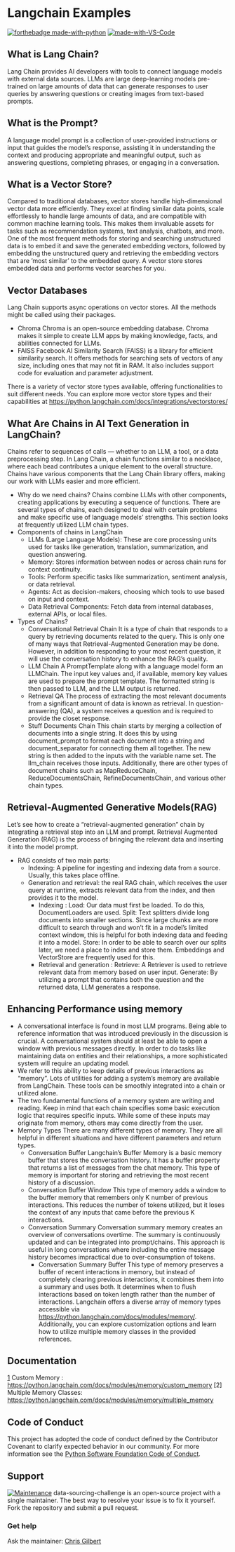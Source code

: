 # Langchain Examples
[![forthebadge made-with-python](http://ForTheBadge.com/images/badges/made-with-python.svg)](https://www.python.org/)
[![made-with-VS-Code](https://img.shields.io/badge/Visual%20Studio%20Code-007ACC?logo=visualstudiocode&logoColor=fff&style=plastic)](https://code.visualstudio.com/)

## What is Lang Chain?
Lang Chain provides AI developers with tools to connect language models with external data sources. LLMs are large deep-learning models pre-trained on large amounts of data that can generate responses to user queries by answering questions or creating images from text-based prompts.

## What is the Prompt?
A language model prompt is a collection of user-provided instructions or input that guides the model’s response, assisting it in understanding the context and producing appropriate and meaningful output, such as answering questions, completing phrases, or engaging in a conversation.

## What is a Vector Store?
Compared to traditional databases, vector stores handle high-dimensional vector data more efficiently. They excel at finding similar data points, scale effortlessly to handle large amounts of data, and are compatible with common machine learning tools. This makes them invaluable assets for tasks such as recommendation systems, text analysis, chatbots, and more. One of the most frequent methods for storing and searching unstructured data is to embed it and save the generated embedding vectors, followed by embedding the unstructured query and retrieving the embedding vectors that are ’most similar’ to the embedded query. A vector store stores embedded data and performs vector searches for you.

## Vector Databases
Lang Chain supports async operations on vector stores. All the methods might be called using their packages.
* Chroma
Chroma is an open-source embedding database. Chroma makes it simple to create LLM apps by making knowledge, facts, and abilities connected for LLMs.
* FAISS
Facebook AI Similarity Search (FAISS) is a library for efficient similarity search. It offers methods for searching sets of vectors of any size, including ones that may not fit in RAM. It also includes support code for evaluation and parameter adjustment.

There is a variety of vector store types available, offering functionalities to suit different needs. You can explore more vector store types and their capabilities at https://python.langchain.com/docs/integrations/vectorstores/

## What Are Chains in AI Text Generation in LangChain?
Chains refer to sequences of calls — whether to an LLM, a tool, or a data preprocessing step. In Lang Chain, a chain functions similar to a necklace, where each bead contributes a unique element to the overall structure. Chains have various components that the Lang Chain library offers, making our work with LLMs easier and more efficient.
* Why do we need chains?
Chains combine LLMs with other components, creating applications by executing a sequence of functions.
There are several types of chains, each designed to deal with certain problems and make specific use of language models’ strengths. This section looks at frequently utilized LLM chain types.
* Components of chains in LangChain
    * LLMs (Large Language Models): These are core processing units used for tasks like generation, translation, summarization, and question answering.
    * Memory: Stores information between nodes or across chain runs for context continuity.
    * Tools: Perform specific tasks like summarization, sentiment analysis, or data retrieval.
    * Agents: Act as decision-makers, choosing which tools to use based on input and context.
    * Data Retrieval Components: Fetch data from internal databases, external APIs, or local files.
* Types of Chains?
    * Conversational Retrieval Chain
    It is a type of chain that responds to a query by retrieving documents related to the query. This is only one of many ways that Retrieval-Augmented Generation may be done. However, in addition to responding to your most recent question, it will use the conversation history to enhance the RAG’s quality.
    * LLM Chain
    A PromptTemplate along with a language model form an LLMChain. The input key values and, if available, memory key values are used to prepare the prompt template. The formatted string is then passed to LLM, and the LLM output is returned.
    * Retrieval QA
    The process of extracting the most relevant documents from a significant amount of data is known as retrieval. In question-answering (QA), a system receives a question and is required to provide the closet response.
    * Stuff Documents Chain
    This chain starts by merging a collection of documents into a single string. It does this by using document_prompt to format each document into a string and document_separator for connecting them all together. The new string is then added to the inputs with the variable name set. The llm_chain receives those inputs. Additionally, there are other types of document chains such as MapReduceChain, ReduceDocumentsChain, RefineDocumentsChain, and various other chain types.
## Retrieval-Augmented Generative Models(RAG)
Let’s see how to create a “retrieval-augmented generation” chain by integrating a retrieval step into an LLM and prompt. Retrieval Augmented Generation (RAG) is the process of bringing the relevant data and inserting it into the model prompt.

* RAG consists of two main parts:
    * Indexing: A pipeline for ingesting and indexing data from a source. Usually, this takes place offline.
    * Generation and retrieval: the real RAG chain, which receives the user query at runtime, extracts relevant data from the index, and then provides it to the model.
        * Indexing :
        Load: Our data must first be loaded. To do this, DocumentLoaders are used.
        Split: Text splitters divide long documents into smaller sections. Since large chunks are more difficult to search through and won’t fit in a model’s limited context window, this is helpful for both indexing data and feeding it into a model.
        Store: In order to be able to search over our splits later, we need a place to index and store them. Embeddings and VectorStore are frequently used for this.
        * Retrieval and generation :
        Retrieve: A Retriever is used to retrieve relevant data from memory based on user input.
        Generate: By utilizing a prompt that contains both the question and the returned data, LLM generates a response.

## Enhancing Performance using memory
* A conversational interface is found in most LLM programs. Being able to reference information that was introduced previously in the discussion is crucial. A conversational system should at least be able to open a window with previous messages directly. In order to do tasks like maintaining data on entities and their relationships, a more sophisticated system will require an updating model.
* We refer to this ability to keep details of previous interactions as “memory”. Lots of utilities for adding a system’s memory are available from LangChain. These tools can be smoothly integrated into a chain or utilized alone.
* The two fundamental functions of a memory system are writing and reading. Keep in mind that each chain specifies some basic execution logic that requires specific inputs. While some of these inputs may originate from memory, others may come directly from the user.
* Memory Types
There are many different types of memory. They are all helpful in different situations and have different parameters and return types.
  * Conversation Buffer
    Langchain’s Buffer Memory is a basic memory buffer that stores the conversation history. It has a buffer property that returns a list of messages from the chat memory. This type of memory is important for storing and retrieving the most recent history of a discussion.
  * Conversation Buffer Window
    This type of memory adds a window to the buffer memory that remembers only K number of previous interactions. This reduces the number of tokens utilized, but it loses the context of any inputs that came before the previous K interactions.
  * Conversation Summary
    Conversation summary memory creates an overview of conversations overtime. The summary is continuously updated and can be integrated into prompt/chains. This approach is useful in long conversations where including the entire message history becomes impractical due to over-consumption of tokens.
    * Conversation Summary Buffer
    This type of memory preserves a buffer of recent interactions in memory, but instead of completely clearing previous interactions, it combines them into a summary and uses both. It determines when to flush interactions based on token length rather than the number of interactions.
    Langchain offers a diverse array of memory types accessible via https://python.langchain.com/docs/modules/memory/. Additionally, you can explore customization options and learn how to utilize multiple memory classes in the provided references.

## Documentation
[1] Custom Memory : https://python.langchain.com/docs/modules/memory/custom_memory
[2] Multiple Memory Classes: https://python.langchain.com/docs/modules/memory/multiple_memory

## Code of Conduct

This project has adopted the code of conduct defined by the Contributor Covenant to clarify expected behavior in our community.
For more information see the [Python Software Foundation Code of Conduct](https://policies.python.org/python.org/code-of-conduct/).


## Support

[![Maintenance](https://img.shields.io/badge/Maintained%3F-yes-green.svg)](https://GitHub.com/Naereen/StrapDown.js/graphs/commit-activity)
data-sourcing-challenge is an open-source project with a single maintainer. The best way to resolve your issue is to fix it yourself. Fork the repository and submit a pull request. 

### Get help

Ask the maintainer: [Chris Gilbert][1]

[1]: https://github.com/xraySMULu